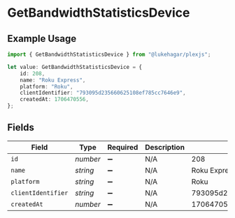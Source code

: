 # GetBandwidthStatisticsDevice

## Example Usage

```typescript
import { GetBandwidthStatisticsDevice } from "@lukehagar/plexjs";

let value: GetBandwidthStatisticsDevice = {
    id: 208,
    name: "Roku Express",
    platform: "Roku",
    clientIdentifier: "793095d235660625108ef785cc7646e9",
    createdAt: 1706470556,
};
```

## Fields

| Field                            | Type                             | Required                         | Description                      | Example                          |
| -------------------------------- | -------------------------------- | -------------------------------- | -------------------------------- | -------------------------------- |
| `id`                             | *number*                         | :heavy_minus_sign:               | N/A                              | 208                              |
| `name`                           | *string*                         | :heavy_minus_sign:               | N/A                              | Roku Express                     |
| `platform`                       | *string*                         | :heavy_minus_sign:               | N/A                              | Roku                             |
| `clientIdentifier`               | *string*                         | :heavy_minus_sign:               | N/A                              | 793095d235660625108ef785cc7646e9 |
| `createdAt`                      | *number*                         | :heavy_minus_sign:               | N/A                              | 1706470556                       |